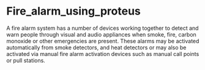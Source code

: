 # Fire_alarm_using_proteus


A fire alarm system has a number of devices working together to detect
and warn people through visual and audio appliances when smoke, fire,
carbon monoxide or other emergencies are present. These alarms may be
activated automatically from smoke detectors, and heat detectors or may
also be activated via manual fire alarm activation devices such as manual
call points or pull stations.
